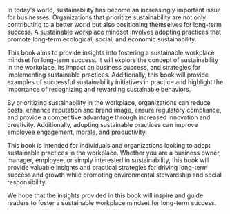 
In today's world, sustainability has become an increasingly important issue for businesses. Organizations that prioritize sustainability are not only contributing to a better world but also positioning themselves for long-term success. A sustainable workplace mindset involves adopting practices that promote long-term ecological, social, and economic sustainability.

This book aims to provide insights into fostering a sustainable workplace mindset for long-term success. It will explore the concept of sustainability in the workplace, its impact on business success, and strategies for implementing sustainable practices. Additionally, this book will provide examples of successful sustainability initiatives in practice and highlight the importance of recognizing and rewarding sustainable behaviors.

By prioritizing sustainability in the workplace, organizations can reduce costs, enhance reputation and brand image, ensure regulatory compliance, and provide a competitive advantage through increased innovation and creativity. Additionally, adopting sustainable practices can improve employee engagement, morale, and productivity.

This book is intended for individuals and organizations looking to adopt sustainable practices in the workplace. Whether you are a business owner, manager, employee, or simply interested in sustainability, this book will provide valuable insights and practical strategies for driving long-term success and growth while promoting environmental stewardship and social responsibility.

We hope that the insights provided in this book will inspire and guide readers to foster a sustainable workplace mindset for long-term success.
